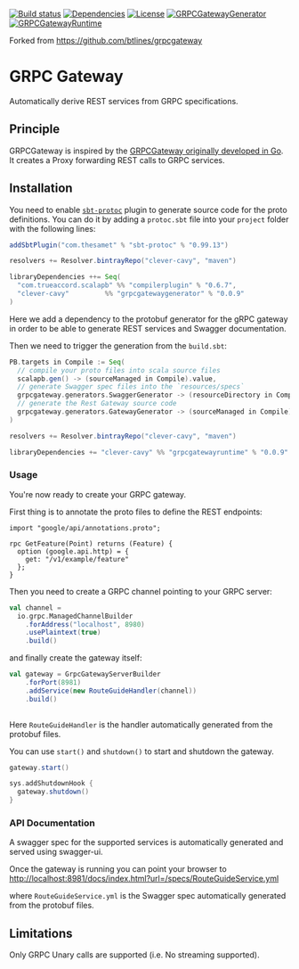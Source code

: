 [![Build status](https://api.travis-ci.org/Clever-Cavy/grpcgateway.svg?branch=master)](https://travis-ci.org/Clever-Cavy/grpcgateway)
[![Dependencies](https://app.updateimpact.com/badge/949261008239726592/grpcgateway.svg?config=compile)](https://app.updateimpact.com/latest/949261008239726592/grpcgateway)
[![License](https://img.shields.io/:license-MIT-blue.svg)](https://opensource.org/licenses/MIT)
[![GRPCGatewayGenerator](https://api.bintray.com/packages/clever-cavy/grpcgateway/grpcgatewaygenerator/images/download.svg) ](https://bintray.com/clever-cavy/grpcgateway/grpcgatewaygenerator/_latestVersion)
[![GRPCGatewayRuntime](https://api.bintray.com/packages/clever-cavy/grpcgateway/grpcgatewayruntime/images/download.svg) ](https://bintray.com/clever-cavy/grpcgateway/grpcgatewayruntime/_latestVersion)

Forked from https://github.com/btlines/grpcgateway

# GRPC Gateway

Automatically derive REST services from GRPC specifications.

## Principle

GRPCGateway is inspired by the [GRPCGateway originally developed in Go](https://github.com/grpc-ecosystem/grpc-gateway). 
It creates a Proxy forwarding REST calls to GRPC services. 

## Installation

You need to enable [`sbt-protoc`](https://github.com/thesamet/sbt-protoc) plugin to generate source code for the proto definitions.
You can do it by adding a `protoc.sbt` file into your `project` folder with the following lines:

```scala
addSbtPlugin("com.thesamet" % "sbt-protoc" % "0.99.13")

resolvers += Resolver.bintrayRepo("clever-cavy", "maven")

libraryDependencies ++= Seq(
  "com.trueaccord.scalapb" %% "compilerplugin" % "0.6.7",
  "clever-cavy"         %% "grpcgatewaygenerator" % "0.0.9"
)
```

Here we add a dependency to the protobuf generator for the gRPC gateway in order to be able to generate REST services and Swagger documentation.

Then we need to trigger the generation from the `build.sbt`:

```scala
PB.targets in Compile := Seq(
  // compile your proto files into scala source files
  scalapb.gen() -> (sourceManaged in Compile).value,
  // generate Swagger spec files into the `resources/specs`
  grpcgateway.generators.SwaggerGenerator -> (resourceDirectory in Compile).value / "specs",
  // generate the Rest Gateway source code
  grpcgateway.generators.GatewayGenerator -> (sourceManaged in Compile).value
)

resolvers += Resolver.bintrayRepo("clever-cavy", "maven")

libraryDependencies += "clever-cavy" %% "grpcgatewayruntime" % "0.0.9" % "compile,protobuf"
```

### Usage

You're now ready to create your GRPC gateway.

First thing is to annotate the proto files to define the REST endpoints:

```
import "google/api/annotations.proto";

rpc GetFeature(Point) returns (Feature) {
  option (google.api.http) = {
    get: "/v1/example/feature"
  };
}
```

Then you need to create a GRPC channel pointing to your GRPC server:

```scala
val channel = 
  io.grpc.ManagedChannelBuilder
    .forAddress("localhost", 8980)
    .usePlaintext(true)
    .build()
```

and finally create the gateway itself:

```scala
val gateway = GrpcGatewayServerBuilder
    .forPort(8981)
    .addService(new RouteGuideHandler(channel))
    .build()
    
```

Here `RouteGuideHandler` is the handler automatically generated from the protobuf files.

You can use `start()` and `shutdown()` to start and shutdown the gateway.

```scala
gateway.start()

sys.addShutdownHook {
  gateway.shutdown()
}
```

### API Documentation

A swagger spec for the supported services is automatically generated and served using swagger-ui.

Once the gateway is running you can point your browser to [http://localhost:8981/docs/index.html?url=/specs/RouteGuideService.yml](http://localhost:8981/docs/index.html?url=/specs/RouteGuideService.yml)

where `RouteGuideService.yml` is the Swagger spec automatically generated from the protobuf files.


## Limitations

Only GRPC Unary calls are supported (i.e. No streaming supported).
